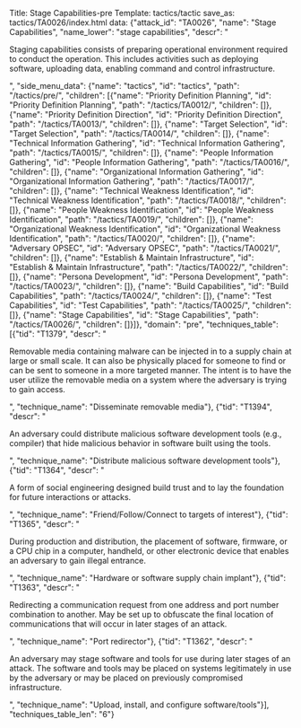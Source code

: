 Title: Stage Capabilities-pre
Template: tactics/tactic
save_as: tactics/TA0026/index.html
data: {"attack_id": "TA0026", "name": "Stage Capabilities", "name_lower": "stage capabilities", "descr": "<p>Staging capabilities consists of preparing operational environment required to conduct the operation.  This includes activities such as deploying software, uploading data, enabling command and control infrastructure.</p>", "side_menu_data": {"name": "tactics", "id": "tactics", "path": "/tactics/pre/", "children": [{"name": "Priority Definition Planning", "id": "Priority Definition Planning", "path": "/tactics/TA0012/", "children": []}, {"name": "Priority Definition Direction", "id": "Priority Definition Direction", "path": "/tactics/TA0013/", "children": []}, {"name": "Target Selection", "id": "Target Selection", "path": "/tactics/TA0014/", "children": []}, {"name": "Technical Information Gathering", "id": "Technical Information Gathering", "path": "/tactics/TA0015/", "children": []}, {"name": "People Information Gathering", "id": "People Information Gathering", "path": "/tactics/TA0016/", "children": []}, {"name": "Organizational Information Gathering", "id": "Organizational Information Gathering", "path": "/tactics/TA0017/", "children": []}, {"name": "Technical Weakness Identification", "id": "Technical Weakness Identification", "path": "/tactics/TA0018/", "children": []}, {"name": "People Weakness Identification", "id": "People Weakness Identification", "path": "/tactics/TA0019/", "children": []}, {"name": "Organizational Weakness Identification", "id": "Organizational Weakness Identification", "path": "/tactics/TA0020/", "children": []}, {"name": "Adversary OPSEC", "id": "Adversary OPSEC", "path": "/tactics/TA0021/", "children": []}, {"name": "Establish & Maintain Infrastructure", "id": "Establish & Maintain Infrastructure", "path": "/tactics/TA0022/", "children": []}, {"name": "Persona Development", "id": "Persona Development", "path": "/tactics/TA0023/", "children": []}, {"name": "Build Capabilities", "id": "Build Capabilities", "path": "/tactics/TA0024/", "children": []}, {"name": "Test Capabilities", "id": "Test Capabilities", "path": "/tactics/TA0025/", "children": []}, {"name": "Stage Capabilities", "id": "Stage Capabilities", "path": "/tactics/TA0026/", "children": []}]}, "domain": "pre", "techniques_table": [{"tid": "T1379", "descr": "<p>Removable media containing malware can be injected in to a supply chain at large or small scale. It can also be physically placed for someone to find or can be sent to someone in a more targeted manner. The intent is to have the user utilize the removable media on a system where the adversary is trying to gain access.   </p>", "technique_name": "Disseminate removable media"}, {"tid": "T1394", "descr": "<p>An adversary could distribute malicious software development tools (e.g., compiler) that hide malicious behavior in software built using the tools.  </p>", "technique_name": "Distribute malicious software development tools"}, {"tid": "T1364", "descr": "<p>A form of social engineering designed build trust and to lay the foundation for future interactions or attacks. </p>", "technique_name": "Friend/Follow/Connect to targets of interest"}, {"tid": "T1365", "descr": "<p>During production and distribution, the placement of software, firmware, or a CPU chip in a computer, handheld, or other electronic device that enables an adversary to gain illegal entrance.  </p>", "technique_name": "Hardware or software supply chain implant"}, {"tid": "T1363", "descr": "<p>Redirecting a communication request from one address and port number combination to another. May be set up to obfuscate the final location of communications that will occur in later stages of an attack. </p>", "technique_name": "Port redirector"}, {"tid": "T1362", "descr": "<p>An adversary may stage software and tools for use during later stages of an attack. The software and tools may be placed on systems legitimately in use by the adversary or may be placed on previously compromised infrastructure.  </p>", "technique_name": "Upload, install, and configure software/tools"}], "techniques_table_len": "6"}